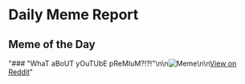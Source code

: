 # Daily Meme Report

## Meme of the Day
"### \"WhaT aBoUT yOuTUbE pReMIuM?!?!\"\n\n![Meme](https://i.redd.it/peuss6yyl6ud1.png)\n\n[View on Reddit](https://redd.it/1g1ig65)"
